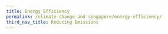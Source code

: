 ```yaml
---
title: Energy Efficiency
permalink: /climate-change-and-singapore/energy-efficiency/
third_nav_title: Reducing Emissions
---
```

